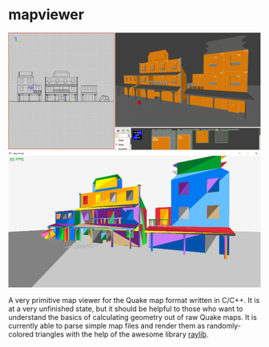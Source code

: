 # mapviewer

![screenshot from radiant](images/radiant.png "mapviwer")
![screenshot from mapviewer](images/mapviewer.png "mapviwer")

A very primitive map viewer for the Quake map format written in C/C++. It is at a very unfinished state, but it should be helpful to those who want to understand the basics of calculating geometry out of raw Quake maps. It is currently able to parse simple map files and render them as randomly-colored triangles with the help of the awesome library [raylib](https://github.com/raysan5/raylib).